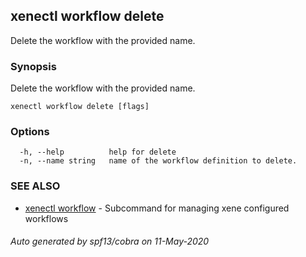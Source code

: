 ## xenectl workflow delete

Delete the workflow with the provided name.

### Synopsis

Delete the workflow with the provided name.

```
xenectl workflow delete [flags]
```

### Options

```
  -h, --help          help for delete
  -n, --name string   name of the workflow definition to delete.
```

### SEE ALSO

* [xenectl workflow](xenectl_workflow.md)	 - Subcommand for managing xene configured workflows

###### Auto generated by spf13/cobra on 11-May-2020
